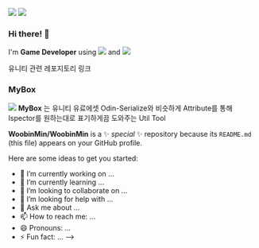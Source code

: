 <a href="mailto:minwoobin2000@gmail.com"><img src="https://img.shields.io/badge/minwoobin2000@gmail.com-EA4335?style=flat-square&logo=Gmail&logoColor=white"/></a>
<a href="https://www.instagram.com/0r7l_ubinzzang/"><img src="https://img.shields.io/badge/0r7l_ubinzzang-E4405F?style=flat-square&logo=Instagram&logoColor=white"/></a>

###  Hi there! 👋
I'm **Game Developer** using <img src="https://img.shields.io/badge/Unity-000000?style=flat-square&logo=Unity&logoColor=white"/></a> and <img src="https://img.shields.io/badge/CocosCreator-55C2E1?style=flat-square&logo=Cocos&logoColor=black"/></a>

유니티 관련 레포지토리 링크

### MyBox 
<a href="https://github.com/WoobinMin/Mybox"><img src="https://img.shields.io/badge/MyBox-9FEF00?style=flat-square&logo=Hack The Box&logoColor=white"/></a>
**MyBox** 는 유니티 유료에셋 Odin-Serialize와 비슷하게 Attribute를 통해 Ispector를 원하는대로 표기하게끔 도와주는 Util Tool

 
**WoobinMin/WoobinMin** is a ✨ _special_ ✨ repository because its `README.md` (this file) appears on your GitHub profile.

Here are some ideas to get you started:




- 🔭 I’m currently working on ...
- 🌱 I’m currently learning ...
- 👯 I’m looking to collaborate on ...
- 🤔 I’m looking for help with ...
- 💬 Ask me about ...
- 📫 How to reach me: ...
- 😄 Pronouns: ...
- ⚡ Fun fact: ...
-->
